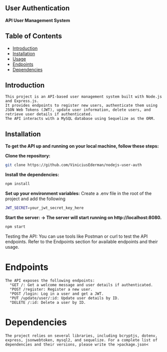 ## User Authentication
**API User Management System**

## Table of Contents
- [Introduction](#introduction)
- [Installation](#installation)
- [Usage](#usage)
- [Endpoints](#endpoints)
- [Dependencies](#dependencies)

## Introduction
    This project is an API-based user management system built with Node.js and Express.js.
    It provides endpoints to register new users, authenticate them using JSON Web Tokens (JWT), update user information, delete users, and retrieve user details if authenticated.
    The API interacts with a MySQL database using Sequelize as the ORM.

## Installation
**To get the API up and running on your local machine, follow these steps:**

**Clone the repository:**
```bash
git clone https://github.com/ViniciusEderman/nodejs-user-auth
```
**Install the dependencies:**
```bash
npm install
```
**Set up your environment variables:**
 Create a .env file in the root of the project and add the following
```bash
JWT_SECRET=your_jwt_secret_key_here
```
**Start the server: -> The server will start running on http://localhost:8080.**
```bash
npm start
```
Testing the API: You can use tools like Postman or curl to test the API endpoints. Refer to the Endpoints section for available endpoints and their usage.

# Endpoints
    The API exposes the following endpoints:
      °GET /: Get a welcome message and user details if authenticated.
      °POST /register: Register a new user.
      °POST /login: Log in a user and get a JWT.
      °PUT /update/user/:id: Update user details by ID.
      °DELETE /:id: Delete a user by ID.

# Dependencies
    The project relies on several libraries, including bcryptjs, dotenv, express, jsonwebtoken, mysql2, and sequelize. For a complete list of dependencies and their versions, please write the >package.json<